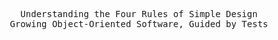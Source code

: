 <p align="center">
    <samp>
        Understanding the Four Rules of Simple Design       
        <br />
        Growing Object-Oriented Software, Guided by Tests
    </samp>
</p>
